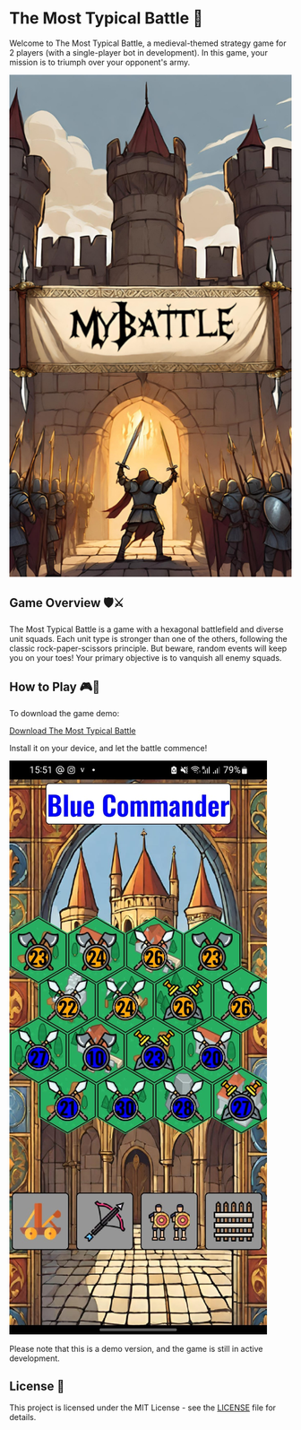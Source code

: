 # The Most Typical Battle 🏰

Welcome to The Most Typical Battle, a medieval-themed strategy game for 2 players (with a single-player bot in development). In this game, your mission is to triumph over your opponent's army.

![MyBattle](https://github.com/artnatan/the_most_typical_battle/blob/master/game/images/bg_1.png)

## Game Overview 🛡️⚔️

The Most Typical Battle is a game with a hexagonal battlefield and diverse unit squads. Each unit type is stronger than one of the others, following the classic rock-paper-scissors principle. But beware, random events will keep you on your toes! Your primary objective is to vanquish all enemy squads.

## How to Play 🎮🎯

To download the game demo:

[Download The Most Typical Battle](https://github.com/artnatan/the_most_typical_battle/blob/master/game/bin/mybattle-0.8.apk)

Install it on your device, and let the battle commence! 

![Gameplay Screenshot](https://github.com/artnatan/the_most_typical_battle/blob/master/game/images/gameplay.png)

Please note that this is a demo version, and the game is still in active development.

## License 📜

This project is licensed under the MIT License - see the [LICENSE](https://github.com/artnatan/the_most_typical_battle/blob/master/LICENSE.md) file for details. 

